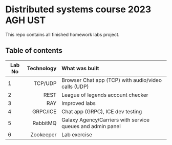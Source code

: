# Distributed systems course 2023 AGH UST

This repo contains all finished homework labs project.

## Table of contents

| Lab No  |      Technology      |  What was built |
|----------|-------------:|:------|
| 1 |  TCP/UDP | Browser Chat app (TCP) with audio/video calls (UDP) |
| 2 |    REST   |   League of legends account checker |
| 3 | RAY | Improved labs |
| 4 | GRPC/ICE |    Chat app (GRPC), ICE dev testing |
| 5 | RabbitMQ | Galaxy Agency/Carriers with service queues and admin panel |
| 6 | Zookeeper | Lab exercise|
